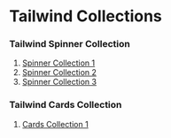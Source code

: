 # Tailwind Collections

### Tailwind Spinner Collection 
1. [Spinner Collection 1](https://codepen.io/egoistdeveloper/pen/KKyxZZN)
 2. [Spinner Collection 2](https://codepen.io/shamimsikder/pen/rNQMrXM)
 2. [Spinner Collection 3](https://codepen.io/shamimsikder/pen/NWERgBm)

### Tailwind Cards Collection

 1. [Cards Collection 1](https://codepen.io/shamimsikder/pen/abQmaZL)
